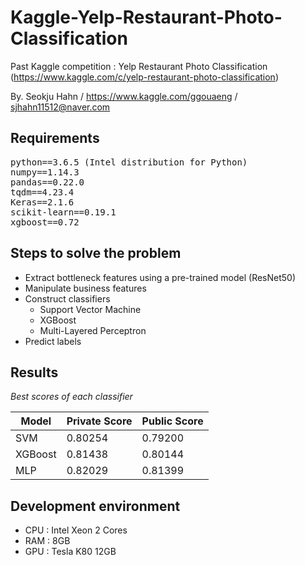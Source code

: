 # Kaggle-Yelp-Restaurant-Photo-Classification
Past Kaggle competition : Yelp Restaurant Photo Classification  
(https://www.kaggle.com/c/yelp-restaurant-photo-classification) 

By. Seokju Hahn / https://www.kaggle.com/ggouaeng / sjhahn11512@naver.com
  
## Requirements
<pre>
python==3.6.5 (Intel distribution for Python)
numpy==1.14.3
pandas==0.22.0
tqdm==4.23.4
Keras==2.1.6
scikit-learn==0.19.1
xgboost==0.72
</pre>

## Steps to solve the problem
* Extract bottleneck features using a pre-trained model (ResNet50)
* Manipulate business features
* Construct classifiers
  * Support Vector Machine
  * XGBoost
  * Multi-Layered Perceptron
* Predict labels

## Results
*Best scores of each classifier*  

Model        | Private Score | Public Score 
------------ | ------------ | ------------ 
SVM | 0.80254 | 0.79200 
XGBoost | 0.81438 | 0.80144 
MLP | 0.82029 | 0.81399   

## Development environment
* CPU : Intel Xeon 2 Cores
* RAM : 8GB
* GPU : Tesla K80 12GB
